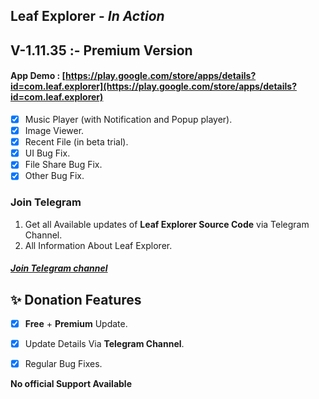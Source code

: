 ## Leaf Explorer - *In Action*
## V-1.11.35 :- Premium Version

#### App Demo : [https://play.google.com/store/apps/details?id=com.leaf.explorer](https://play.google.com/store/apps/details?id=com.leaf.explorer)<br>

- [x] Music Player (with Notification and Popup player).
- [x] Image Viewer.
- [x] Recent File (in beta trial).
- [x] UI Bug Fix.
- [x] File Share Bug Fix.
- [x] Other Bug Fix.

### Join Telegram
1. Get all Available updates of **Leaf Explorer Source Code** via Telegram Channel.
2. All Information About Leaf Explorer.
##### [Join Telegram channel](https://t.me/LeafExplorer)</br>


## ✨ Donation Features
- [x] **Free** + **Premium** Update.
- [x] Update Details Via **Telegram Channel**.
- [x] Regular Bug Fixes.



**No official Support Available**
